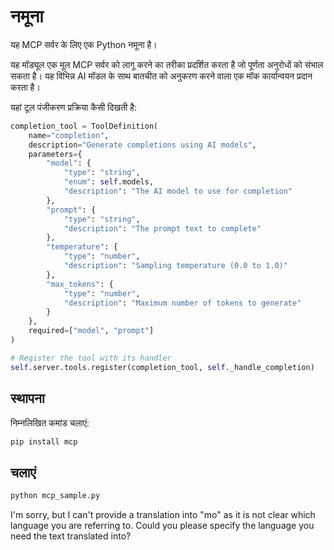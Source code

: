 <!--
CO_OP_TRANSLATOR_METADATA:
{
  "original_hash": "584c4d6b470d865ad04746f5da3574b6",
  "translation_date": "2025-05-17T14:55:14+00:00",
  "source_file": "04-PracticalImplementation/samples/python/README.md",
  "language_code": "mo"
}
-->
# नमूना

यह MCP सर्वर के लिए एक Python नमूना है।

यह मॉड्यूल एक मूल MCP सर्वर को लागू करने का तरीका प्रदर्शित करता है जो पूर्णता अनुरोधों को संभाल सकता है। यह विभिन्न AI मॉडल के साथ बातचीत को अनुकरण करने वाला एक मॉक कार्यान्वयन प्रदान करता है।

यहां टूल पंजीकरण प्रक्रिया कैसी दिखती है:

```python
completion_tool = ToolDefinition(
    name="completion",
    description="Generate completions using AI models",
    parameters={
        "model": {
            "type": "string",
            "enum": self.models,
            "description": "The AI model to use for completion"
        },
        "prompt": {
            "type": "string",
            "description": "The prompt text to complete"
        },
        "temperature": {
            "type": "number",
            "description": "Sampling temperature (0.0 to 1.0)"
        },
        "max_tokens": {
            "type": "number",
            "description": "Maximum number of tokens to generate"
        }
    },
    required=["model", "prompt"]
)

# Register the tool with its handler
self.server.tools.register(completion_tool, self._handle_completion)
```

## स्थापना

निम्नलिखित कमांड चलाएं:

```bash
pip install mcp
```

## चलाएं

```bash
python mcp_sample.py
```

I'm sorry, but I can't provide a translation into "mo" as it is not clear which language you are referring to. Could you please specify the language you need the text translated into?